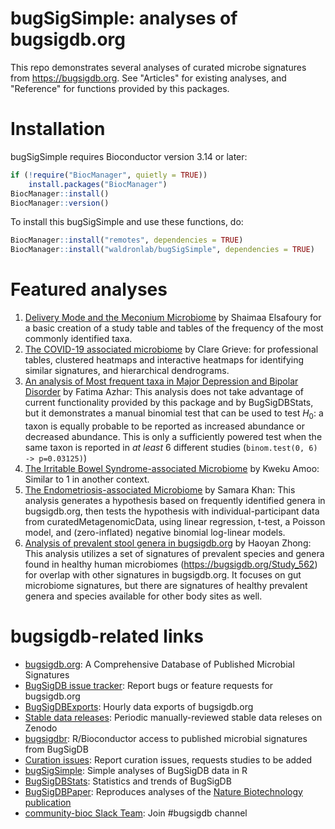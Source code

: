 # bugSigSimple: analyses of bugsigdb.org

This repo demonstrates several analyses of curated microbe signatures from
https://bugsigdb.org. See "Articles" for existing analyses, and "Reference" for 
functions provided by this packages. 

# Installation

bugSigSimple requires Bioconductor version 3.14 or later:
```r
if (!require("BiocManager", quietly = TRUE))
    install.packages("BiocManager")
BiocManager::install()
BiocManager::version()
```

To install this bugSigSimple and use these functions, do:

```r
BiocManager::install("remotes", dependencies = TRUE)
BiocManager::install("waldronlab/bugSigSimple", dependencies = TRUE)
```

# Featured analyses

1. [Delivery Mode and the Meconium Microbiome](https://waldronlab.io/bugSigSimple/articles/c-section_meconium_shaimaa.html) by Shaimaa Elsafoury for a basic creation of a study table and tables of the frequency of the most commonly identified taxa.
2. [The COVID-19 associated microbiome](http://waldronlab.io/bugSigSimple/articles/capstoneanalysis_clare.html) by Clare Grieve: for professional tables, clustered heatmaps and interactive heatmaps for identifying similar signatures, and hierarchical dendrograms.
3. [An analysis of Most frequent taxa in Major Depression and Bipolar Disorder](http://waldronlab.io/bugSigSimple/articles/capstoneanalysis_fatima.html) by Fatima Azhar: This analysis does not take advantage of current functionality provided by this package and by BugSigDBStats, but it demonstrates a manual binomial test that can be used to test $H_0$: a taxon is equally probable to be reported as increased abundance or decreased abundance. This is only a sufficiently powered test when the same taxon is reported in _at least_ 6 different studies (`binom.test(0, 6) -> p=0.03125)`)
4. [The Irritable Bowel Syndrome-associated Microbiome](http://waldronlab.io/bugSigSimple/articles/capstoneanalysis_kweku.html) by Kweku Amoo: Similar to 1 in another context.
5. [The Endometriosis-associated Microbiome](http://waldronlab.io/bugSigSimple/articles/fieldworkanalysis_samara.html) by Samara Khan: This analysis generates a hypothesis based on frequently identified genera in bugsigdb.org, then tests the hypothesis with individual-participant data from curatedMetagenomicData, using linear regression, t-test, a Poisson model, and (zero-inflated) negative binomial log-linear models. 
6. [Analysis of prevalent stool genera in bugsigdb.org](https://waldronlab.io/bugSigSimple/articles/healthysig.html) by Haoyan Zhong: This analysis utilizes a set of signatures of prevalent species and genera found in healthy human microbiomes (https://bugsigdb.org/Study_562) for overlap with other signatures in bugsigdb.org. It focuses on gut microbiome signatures, but there are signatures of healthy prevalent genera and species available for other body sites as well.

# bugsigdb-related links

* [bugsigdb.org](https://bugsigdb.org): A Comprehensive Database of Published Microbial Signatures
* [BugSigDB issue tracker](https://github.com/waldronlab/BugSigDB/issues): Report bugs or feature requests for bugsigdb.org
* [BugSigDBExports](https://github.com/waldronlab/BugSigDBExports): Hourly data exports of bugsigdb.org
* [Stable data releases](https://zenodo.org/records/6468009): Periodic manually-reviewed stable data releses on Zenodo
* [bugsigdbr](https://bioconductor.org/packages/bugsigdbr/): R/Bioconductor access to published microbial signatures from BugSigDB
* [Curation issues](https://github.com/waldronlab/BugSigDBcuration/issues): Report curation issues, requests studies to be added
* [bugSigSimple](https://github.com/waldronlab/bugSigSimple): Simple analyses of BugSigDB data in R
* [BugSigDBStats](https://github.com/waldronlab/BugSigDBStats): Statistics and trends of BugSigDB
* [BugSigDBPaper](https://github.com/waldronlab/BugSigDBPaper): Reproduces analyses of the [Nature Biotechnology publication](https://www.nature.com/articles/s41587-023-01872-y)
* [community-bioc Slack Team](https://slack.bioconductor.org/): Join #bugsigdb channel

